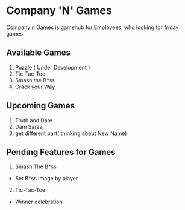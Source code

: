 # Company 'N' Games

Company n Games is gamehub for Employees, who looking for friday games.

## Available Games

1. Puzzle ( Under Development )
2. Tic-Tac-Toe
3. Smash the B*ss
4. Crack your Way

## Upcoming Games
1. Truth and Dare
2. Dam Saraaj
3. get different part( thinking about New Name)

## Pending Features for Games

  1. Smash The B*ss
  - Set B*ss Image by player

  2. Tic-Tac-Toe
  - Winner celebration
